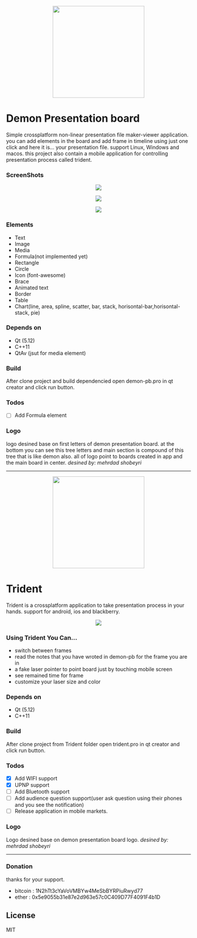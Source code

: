 <p align="center">
  <img width="250" height="250" src="./res/logo.png">
</p>

# Demon Presentation board
Simple crossplatform non-linear presentation file maker-viewer application. you can add elements in the board and add frame in timeline using just one click and here it is... your presentation file. support Linux, Windows and macos.
this project also contain a mobile application for controlling presentation process called trident.

### ScreenShots

<p align="center">
  <img src="./screenshots/dpb1.png">
</p>

<p align="center">
  <img src="./screenshots/dpb2.png">
</p>

<p align="center">
  <img src="./screenshots/dpb3.png">
</p>


### Elements
- Text
- Image
- Media
- Formula(not implemented yet)
- Rectangle
- Circle
- Icon (font-awesome)
- Brace
- Animated text
- Border
- Table
- Chart(line, area, spline, scatter, bar, stack, horisontal-bar,horisontal-stack, pie)

### Depends on
- Qt (5.12)
- C++11
- QtAv (jsut for media element)

### Build
After clone project and build dependencied open demon-pb.pro in qt creator and click run button.

### Todos
- [ ] Add Formula element

### Logo
logo desined base on first letters of demon presentation board.
at the bottom you can see this tree letters and main section is compound of this tree that is like demon also. all of logo point to boards created in app and the main board in center.
*desined by: mehrdad shobeyri*

----

<p align="center">
  <img width="250" height="250" src="./res/trident.png">
</p>


# Trident
Trident is a crossplatform application to take presentation process in your hands. support for android, ios and blackberry.

<p align="center">
  <img src="./screenshots/trident.png">
</p>

### Using Trident You Can...
- switch between frames
- read the notes that you have wroted in demon-pb for the frame you are in
- a fake laser pointer to point board just by touching mobile screen
- see remained time for frame
- customize your laser size and color

### Depends on
- Qt (5.12)
- C++11

### Build
After clone project from Trident folder open trident.pro in qt creator and click run button.

### Todos
- [x] Add WIFI support
- [x] UPNP support
- [ ] Add Bluetooth support
- [ ] Add audience question support(user ask question using their phones and you see the notification)
- [ ] Release application in mobile markets.

### Logo
Logo desined base on demon presentation board logo.
*desined by: mehrdad shobeyri*

----
### Donation
thanks for your support.

- bitcoin : 1N2hTt3cYaVoVMBYw4MeSbBYRPiuRwyd77
- ether :   0x5e9055b31e87e2d963e57c0C409D77F4091F4b1D

License
----

MIT


